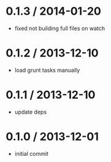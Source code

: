 
0.1.3 / 2014-01-20 
==================

  * fixed not building full files on watch

0.1.2 / 2013-12-10 
==================

  * load grunt tasks manually

0.1.1 / 2013-12-10 
==================

  * update deps

0.1.0 / 2013-12-01 
==================

  * initial commit
